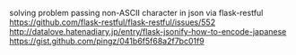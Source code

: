 solving problem passing non-ASCII character in json via flask-restful 
https://github.com/flask-restful/flask-restful/issues/552
http://datalove.hatenadiary.jp/entry/flask-jsonify-how-to-encode-japanese
https://gist.github.com/pingz/041b6f5f68a2f7bc01f9